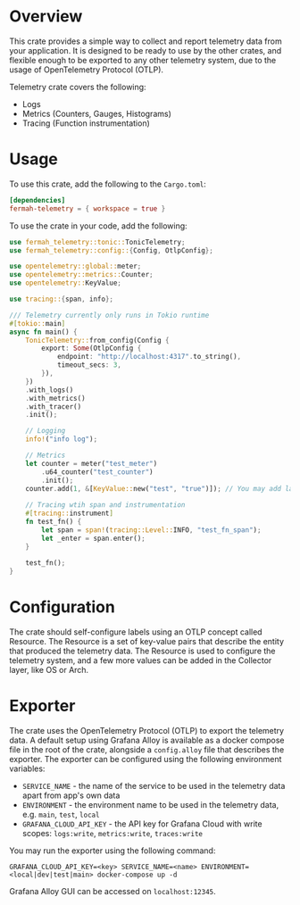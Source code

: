 # Overview

This crate provides a simple way to collect and report telemetry data from your application. It is designed to be ready
to use by the other crates, and flexible enough to be exported to any other telemetry system, due to the usage of
OpenTelemetry Protocol (OTLP).

Telemetry crate covers the following:

- Logs
- Metrics (Counters, Gauges, Histograms)
- Tracing (Function instrumentation)

# Usage

To use this crate, add the following to the `Cargo.toml`:

```toml
[dependencies]
fermah-telemetry = { workspace = true }
```

To use the crate in your code, add the following:

```rust
use fermah_telemetry::tonic::TonicTelemetry;
use fermah_telemetry::config::{Config, OtlpConfig};

use opentelemetry::global::meter;
use opentelemetry::metrics::Counter;
use opentelemetry::KeyValue;

use tracing::{span, info};

/// Telemetry currently only runs in Tokio runtime
#[tokio::main]
async fn main() {
    TonicTelemetry::from_config(Config {
        export: Some(OtlpConfig {
            endpoint: "http://localhost:4317".to_string(),
            timeout_secs: 3,
        }),
    })
    .with_logs()
    .with_metrics()
    .with_tracer()
    .init();

    // Logging
    info!("info log");

    // Metrics
    let counter = meter("test_meter")
        .u64_counter("test_counter")
        .init();
    counter.add(1, &[KeyValue::new("test", "true")]); // You may add labels to meters
    
    // Tracing wtih span and instrumentation
    #[tracing::instrument]
    fn test_fn() {
        let span = span!(tracing::Level::INFO, "test_fn_span");
        let _enter = span.enter();
    }
    
    test_fn();
}
```

# Configuration

The crate should self-configure labels using an OTLP concept called Resource. The Resource is a set of key-value pairs
that
describe the entity that produced the telemetry data. The Resource is used to configure the telemetry system, and a few
more values can be added in the Collector layer, like OS or Arch.

# Exporter

The crate uses the OpenTelemetry Protocol (OTLP) to export the telemetry data. A default setup using Grafana Alloy is
available as a docker compose file in the root of the crate, alongside a `config.alloy` file that describes the
exporter.
The exporter can be configured using the following environment variables:

- `SERVICE_NAME` - the name of the service to be used in the telemetry data apart from app's own data
- `ENVIRONMENT` - the environment name to be used in the telemetry data, e.g. `main`, `test`, `local`
- `GRAFANA_CLOUD_API_KEY` - the API key for Grafana Cloud with write
  scopes: `logs:write`, `metrics:write`, `traces:write`

You may run the exporter using the following command:

```shell
GRAFANA_CLOUD_API_KEY=<key> SERVICE_NAME=<name> ENVIRONMENT=<local|dev|test|main> docker-compose up -d
```

Grafana Alloy GUI can be accessed on `localhost:12345`.